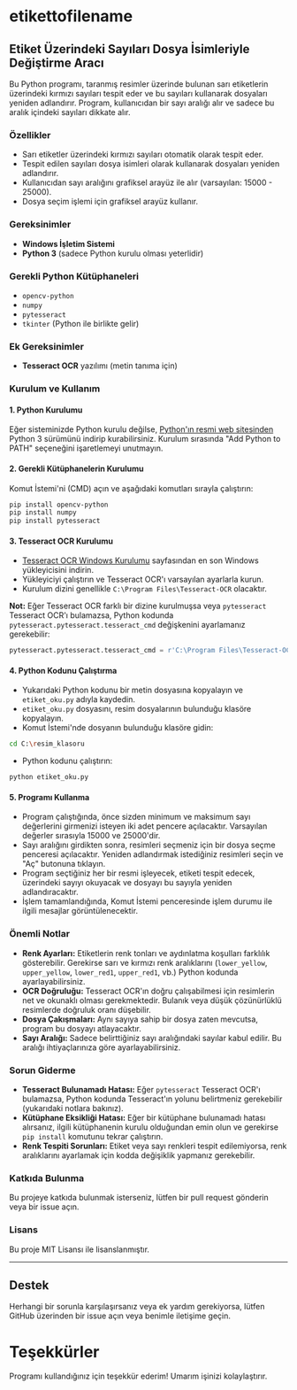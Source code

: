 # etikettofilename
## Etiket Üzerindeki Sayıları Dosya İsimleriyle Değiştirme Aracı

Bu Python programı, taranmış resimler üzerinde bulunan sarı etiketlerin üzerindeki kırmızı sayıları tespit eder ve bu sayıları kullanarak dosyaları yeniden adlandırır. Program, kullanıcıdan bir sayı aralığı alır ve sadece bu aralık içindeki sayıları dikkate alır.

### Özellikler

- Sarı etiketler üzerindeki kırmızı sayıları otomatik olarak tespit eder.
- Tespit edilen sayıları dosya isimleri olarak kullanarak dosyaları yeniden adlandırır.
- Kullanıcıdan sayı aralığını grafiksel arayüz ile alır (varsayılan: 15000 - 25000).
- Dosya seçim işlemi için grafiksel arayüz kullanır.

### Gereksinimler

- **Windows İşletim Sistemi**
- **Python 3** (sadece Python kurulu olması yeterlidir)

### Gerekli Python Kütüphaneleri

- `opencv-python`
- `numpy`
- `pytesseract`
- `tkinter` (Python ile birlikte gelir)

### Ek Gereksinimler

- **Tesseract OCR** yazılımı (metin tanıma için)

### Kurulum ve Kullanım

#### 1. Python Kurulumu

Eğer sisteminizde Python kurulu değilse, [Python'ın resmi web sitesinden](https://www.python.org/downloads/windows/) Python 3 sürümünü indirip kurabilirsiniz. Kurulum sırasında "Add Python to PATH" seçeneğini işaretlemeyi unutmayın.

#### 2. Gerekli Kütüphanelerin Kurulumu

Komut İstemi'ni (CMD) açın ve aşağıdaki komutları sırayla çalıştırın:

```bash
pip install opencv-python
pip install numpy
pip install pytesseract
```

#### 3. Tesseract OCR Kurulumu

- [Tesseract OCR Windows Kurulumu](https://github.com/UB-Mannheim/tesseract/wiki) sayfasından en son Windows yükleyicisini indirin.
- Yükleyiciyi çalıştırın ve Tesseract OCR'ı varsayılan ayarlarla kurun.
- Kurulum dizini genellikle `C:\Program Files\Tesseract-OCR` olacaktır.

**Not:** Eğer Tesseract OCR farklı bir dizine kurulmuşsa veya `pytesseract` Tesseract OCR'ı bulamazsa, Python kodunda `pytesseract.pytesseract.tesseract_cmd` değişkenini ayarlamanız gerekebilir:

```python
pytesseract.pytesseract.tesseract_cmd = r'C:\Program Files\Tesseract-OCR\tesseract.exe'
```

#### 4. Python Kodunu Çalıştırma

- Yukarıdaki Python kodunu bir metin dosyasına kopyalayın ve `etiket_oku.py` adıyla kaydedin.
- `etiket_oku.py` dosyasını, resim dosyalarının bulunduğu klasöre kopyalayın.
- Komut İstemi'nde dosyanın bulunduğu klasöre gidin:

```bash
cd C:\resim_klasoru
```

- Python kodunu çalıştırın:

```bash
python etiket_oku.py
```

#### 5. Programı Kullanma

- Program çalıştığında, önce sizden minimum ve maksimum sayı değerlerini girmenizi isteyen iki adet pencere açılacaktır. Varsayılan değerler sırasıyla 15000 ve 25000'dir.
- Sayı aralığını girdikten sonra, resimleri seçmeniz için bir dosya seçme penceresi açılacaktır. Yeniden adlandırmak istediğiniz resimleri seçin ve "Aç" butonuna tıklayın.
- Program seçtiğiniz her bir resmi işleyecek, etiketi tespit edecek, üzerindeki sayıyı okuyacak ve dosyayı bu sayıyla yeniden adlandıracaktır.
- İşlem tamamlandığında, Komut İstemi penceresinde işlem durumu ile ilgili mesajlar görüntülenecektir.

### Önemli Notlar

- **Renk Ayarları:** Etiketlerin renk tonları ve aydınlatma koşulları farklılık gösterebilir. Gerekirse sarı ve kırmızı renk aralıklarını (`lower_yellow`, `upper_yellow`, `lower_red1`, `upper_red1`, vb.) Python kodunda ayarlayabilirsiniz.
- **OCR Doğruluğu:** Tesseract OCR'ın doğru çalışabilmesi için resimlerin net ve okunaklı olması gerekmektedir. Bulanık veya düşük çözünürlüklü resimlerde doğruluk oranı düşebilir.
- **Dosya Çakışmaları:** Aynı sayıya sahip bir dosya zaten mevcutsa, program bu dosyayı atlayacaktır.
- **Sayı Aralığı:** Sadece belirttiğiniz sayı aralığındaki sayılar kabul edilir. Bu aralığı ihtiyaçlarınıza göre ayarlayabilirsiniz.

### Sorun Giderme

- **Tesseract Bulunamadı Hatası:** Eğer `pytesseract` Tesseract OCR'ı bulamazsa, Python kodunda Tesseract'ın yolunu belirtmeniz gerekebilir (yukarıdaki notlara bakınız).
- **Kütüphane Eksikliği Hatası:** Eğer bir kütüphane bulunamadı hatası alırsanız, ilgili kütüphanenin kurulu olduğundan emin olun ve gerekirse `pip install` komutunu tekrar çalıştırın.
- **Renk Tespiti Sorunları:** Etiket veya sayı renkleri tespit edilemiyorsa, renk aralıklarını ayarlamak için kodda değişiklik yapmanız gerekebilir.

### Katkıda Bulunma

Bu projeye katkıda bulunmak isterseniz, lütfen bir pull request gönderin veya bir issue açın.

### Lisans

Bu proje MIT Lisansı ile lisanslanmıştır.

---

## Destek

Herhangi bir sorunla karşılaşırsanız veya ek yardım gerekiyorsa, lütfen GitHub üzerinden bir issue açın veya benimle iletişime geçin.

# Teşekkürler

Programı kullandığınız için teşekkür ederim! Umarım işinizi kolaylaştırır.
